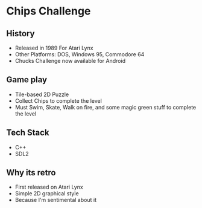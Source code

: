 # Chips Challenge

## History
 * Released in 1989 For Atari Lynx
 * Other Platforms: DOS, Windows 95, Commodore 64
 * Chucks Challenge now available for Android
 
## Game play
 * Tile-based 2D Puzzle
 * Collect Chips to complete the level
 * Must Swim, Skate, Walk on fire, and some magic green stuff to complete the level
 
## Tech Stack
 * C++
 * SDL2
 
## Why its retro
 * First released on Atari Lynx 
 * Simple 2D graphical style
 * Because I'm sentimental about it

